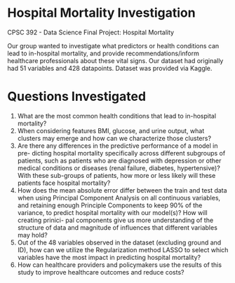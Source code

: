 # Hospital Mortality Investigation 
CPSC 392 - Data Science Final Project: Hospital Mortality 

Our group wanted to investigate what predictors or health conditions can lead to in-hospital mortality, and provide recommendations/inform healthcare professionals about these vital signs. Our dataset had originally had 51 variables and 428 datapoints. Dataset was provided via Kaggle.

# Questions Investigated
1) What are the most common health conditions that lead to in-hospital mortality?
2) When considering features BMI, glucose, and urine output, what clusters may emerge and how can we characterize those clusters?
3) Are there any differences in the predictive performance of a model in pre- dicting hospital mortality specifically across different subgroups of patients, such as patients who are diagnosed with depression or other medical conditions or diseases (renal failure, diabetes, hypertensive)? With these sub-groups of patients, how more or less likely will these patients face hospital mortality?
4) How does the mean absolute error differ between the train and test data when using Principal Component Analysis on all continuous variables, and retaining enough Principle Components to keep 90% of the variance, to predict hospital mortality with our model(s)? How will creating prinici- pal components give us more understanding of the structure of data and magnitude of influences that different variables may hold?
5) Out of the 48 variables observed in the dataset (excluding ground and ID), how can we utilize the Regularization method LASSO to select which variables have the most impact in predicting hospital mortality?
6) How can healthcare providers and policymakers use the results of this study to improve healthcare outcomes and reduce costs?

